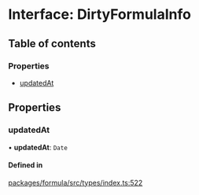 # Interface: DirtyFormulaInfo

## Table of contents

### Properties

- [updatedAt](DirtyFormulaInfo.md#updatedat)

## Properties

### <a id="updatedat" name="updatedat"></a> updatedAt

• **updatedAt**: `Date`

#### Defined in

[packages/formula/src/types/index.ts:522](https://github.com/mashcard/mashcard/blob/main/packages/formula/src/types/index.ts#L522)

